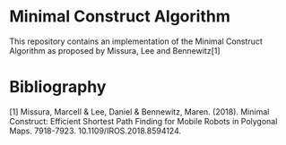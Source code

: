 # Minimal Construct Algorithm
This repository contains an implementation of the Minimal Construct Algorithm as proposed by Missura, Lee and Bennewitz[1]
# Bibliography
[1] Missura, Marcell & Lee, Daniel & Bennewitz, Maren. (2018). Minimal Construct: Efficient Shortest Path Finding for Mobile Robots in Polygonal Maps. 7918-7923. 10.1109/IROS.2018.8594124. 
